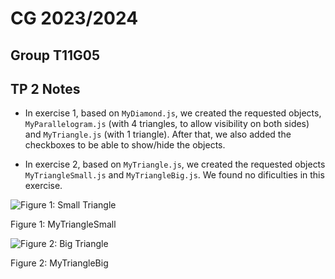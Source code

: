 # CG 2023/2024

## Group T11G05

## TP 2 Notes

- In exercise 1, based on ```MyDiamond.js```, we created the requested objects, ```MyParallelogram.js``` (with 4 triangles, to allow visibility on both sides) and ```MyTriangle.js``` (with 1 triangle). After that, we also added the checkboxes to be able to show/hide the objects.

- In exercise 2, based on ```MyTriangle.js```, we created the requested objects ```MyTriangleSmall.js``` and ```MyTriangleBig.js```. We found no dificulties in this exercise.

![Figure 1: Small Triangle](screenshots/cg-t11g05-tp1a-1.png)

Figure 1: MyTriangleSmall



![Figure 2: Big Triangle](screenshots/cg-t11g05-tp1b-1.png)

Figure 2: MyTriangleBig